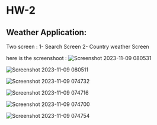 # HW-2

## Weather Application:

 Two screen :
 1- Search Screen 
 2- Country weather Screen

 here is the screenshoot :
![Screenshot 2023-11-09 080531](https://github.com/rahafwmaq/HW-2/assets/86989761/400ab7b1-7ca5-4ebd-8625-b09f1d45a899)

![Screenshot 2023-11-09 080511](https://github.com/rahafwmaq/HW-2/assets/86989761/7b4b3161-15cc-4e58-8e24-2d4df9fd4f3d)

![Screenshot 2023-11-09 074732](https://github.com/rahafwmaq/HW-2/assets/86989761/0574686e-8a1a-41d7-8556-9680b69cef76)

![Screenshot 2023-11-09 074716](https://github.com/rahafwmaq/HW-2/assets/86989761/e579ffb3-0072-4bcc-ae50-24bc2123798f)

![Screenshot 2023-11-09 074700](https://github.com/rahafwmaq/HW-2/assets/86989761/91ad2df2-467f-43b4-87c5-00f01cfeaf47)

![Screenshot 2023-11-09 074754](https://github.com/rahafwmaq/HW-2/assets/86989761/a263908a-b56e-40b3-be90-cb6cef7a9941)
